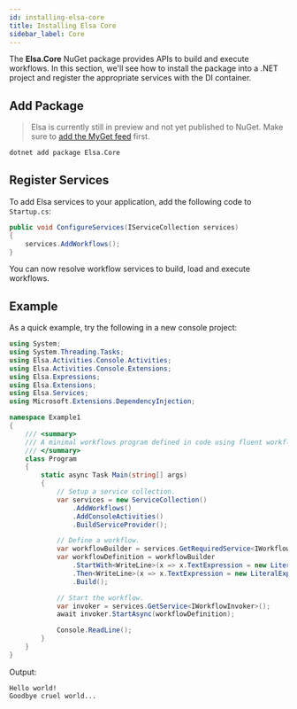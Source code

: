 ```yaml
---
id: installing-elsa-core
title: Installing Elsa Core 
sidebar_label: Core
---
```


The **Elsa.Core** NuGet package provides APIs to build and execute workflows. In this section, we'll see how to install the package into a .NET project and register the appropriate services with the DI container.

## Add Package

> Elsa is currently still in preview and not yet published to NuGet. Make sure to [add the MyGet feed](./installing-preview-feed.md) first.

```bash
dotnet add package Elsa.Core
```

## Register Services

To add Elsa services to your application, add the following code to `Startup.cs`:

```csharp
public void ConfigureServices(IServiceCollection services)
{
    services.AddWorkflows();
}
```

You can now resolve workflow services to build, load and execute workflows.

## Example

As a quick example, try the following in a new console project:

```csharp
using System;
using System.Threading.Tasks;
using Elsa.Activities.Console.Activities;
using Elsa.Activities.Console.Extensions;
using Elsa.Expressions;
using Elsa.Extensions;
using Elsa.Services;
using Microsoft.Extensions.DependencyInjection;

namespace Example1
{
    /// <summary>
    /// A minimal workflows program defined in code using fluent workflow builder and Console activities.
    /// </summary>
    class Program
    {
        static async Task Main(string[] args)
        {
            // Setup a service collection.
            var services = new ServiceCollection()
                .AddWorkflows()
                .AddConsoleActivities()
                .BuildServiceProvider();

            // Define a workflow.
            var workflowBuilder = services.GetRequiredService<IWorkflowBuilder>();
            var workflowDefinition = workflowBuilder
                .StartWith<WriteLine>(x => x.TextExpression = new LiteralExpression("Hello world!"))
                .Then<WriteLine>(x => x.TextExpression = new LiteralExpression("Goodbye cruel world..."))
                .Build();

            // Start the workflow.
            var invoker = services.GetService<IWorkflowInvoker>();
            await invoker.StartAsync(workflowDefinition);

            Console.ReadLine();
        }
    }
}
```

Output:

```text
Hello world!
Goodbye cruel world...
```
